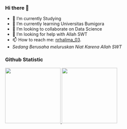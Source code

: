 ### Hi there 👋

- 🔭 I’m currently Studying
- 🌱 I’m currently learning Universitas Bumigora
- 👯 I’m looking to collaborate on Data Science
- 🤔 I’m looking for help with Allah SWT
- 📫 How to reach me: [nrhalima_03](https://instagram.com/nrhalima_3?igshid=MzMyNGUyNmU2YQ==).
- _Sedang Berusaha meluruskan Niat Karena Allah SWT_

 ### Github Statistic
 <p align="left">
<a href="https://github.com/penuliscode">
    <img height="180em" src="https://github-readme-stats-eight-theta.vercel.app/api?      
     username=penuliscode&show_icons=true&theme=algolia&include_all_commits=true&count_private=true"/>
    <img height="180em" src="https://github-readme-stats-eight-theta.vercel.app/api/top-langs/? 
     username=penuliscode&layout=compact&theme=algolia"/>
</a>
</p>

